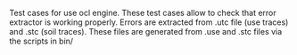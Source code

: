 Test cases for use ocl engine.
These test cases allow to check that error extractor is working properly.
Errors are extracted from .utc file (use traces) and .stc (soil traces).
These files are generated from .use and .stc files via the scripts in bin/